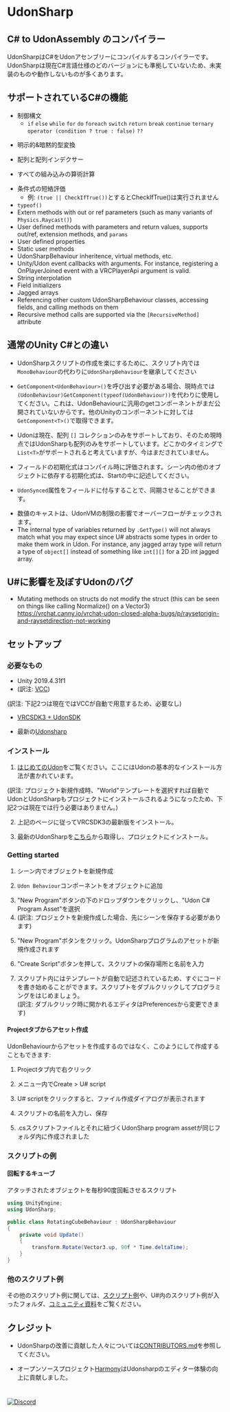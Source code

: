 # UdonSharp

<!-- ## A compiler for compiling C# to Udon assembly -->
## C# to UdonAssembly のコンパイラー

<!-- UdonSharp is a compiler that compiles C# to Udon assembly. UdonSharp is not currently conformant to any version of the C# language specification, so there are many things that are not implemented or will not work. -->
UdonSharpはC#をUdonアセンブリーにコンパイルするコンパイラーです。UdonSharpは現在C#言語仕様のどのバージョンにも準拠していないため、未実装のものや動作しないものが多くあります。

<!-- ## C# features supported -->
## サポートされているC#の機能
<!-- - Flow control -->
- 制御構文
    - `if` `else` `while` `for` `do` `foreach` `switch` `return` `break` `continue` `ternary operator (condition ? true : false)` `??`

<!-- - Implicit and explicit type conversions -->
- 明示的&暗黙的型変換
<!-- - Arrays and array indexers -->
- 配列と配列インデクサー
<!-- - All builtin arithmetic operators -->
- すべての組み込みの算術計算
<!-- - Conditional short circuiting `(true || CheckIfTrue())` will not execute CheckIfTrue() -->
- 条件式の短絡評価
    - 例: `(true || CheckIfTrue())`とするとCheckIfTrue()は実行されません
- `typeof()`
- Extern methods with out or ref parameters (such as many variants of `Physics.Raycast()`)
- User defined methods with parameters and return values, supports out/ref, extension methods, and `params`
- User defined properties
- Static user methods
- UdonSharpBehaviour inheritence, virtual methods, etc.
- Unity/Udon event callbacks with arguments. For instance, registering a OnPlayerJoined event with a VRCPlayerApi argument is valid.
- String interpolation
- Field initializers
- Jagged arrays
- Referencing other custom UdonSharpBehaviour classes, accessing fields, and calling methods on them
- Recursive method calls are supported via the `[RecursiveMethod]` attribute

<!-- ## Differences from regular Unity C# to note -->
## 通常のUnity C#との違い
<!-- - For the best experience making UdonSharp scripts, make your scripts inherit from `UdonSharpBehaviour` instead of `MonoBehaviour` -->
- UdonSharpスクリプトの作成を楽にするために、スクリプト内では`MonoBehaviour`の代わりに`UdonSharpBehaviour`を継承してください
<!-- - If you need to call `GetComponent<UdonBehaviour>()` you will need to use `(UdonBehaviour)GetComponent(typeof(UdonBehaviour))` at the moment since the generic get component is not exposed for UdonBehaviour yet. `GetComponent<T>()` works for other Unity component types though. -->
- `GetComponent<UdonBehaviour>()`を呼び出す必要がある場合、現時点では`(UdonBehaviour)GetComponent(typeof(UdonBehaviour))`を代わりに使用してください。これは、UdonBehaviourに汎用のgetコンポーネントがまだ公開されていないからです。他のUnityのコンポーネントに対しては`GetComponent<T>()`で取得できます。
<!-- - Udon currently only supports array `[]` collections and by extension UdonSharp only supports arrays at the moment. It looks like they might support `List<T>` at some point, but it is not there yet. -->
- Udonは現在、配列 `[]` コレクションのみをサポートしており、そのため現時点ではUdonSharpも配列のみをサポートしています。どこかのタイミングで`List<T>`がサポートされると考えていますが、今はまだされていません。
<!-- - Field initilizers are evaluated at compile time, if you have any init logic that depends on other objects in the scene you should use Start for this. -->
- フィールドの初期化式はコンパイル時に評価されます。シーン内の他のオブジェクトに依存する初期化式は、Startの中に記述してください。
<!-- - Use the `UdonSynced` attribute on fields that you want to sync. -->
- `UdonSynced`属性をフィールドに付与することで、同期させることができます。
<!-- - Numeric casts are checked for overflow due to UdonVM limitations -->
- 数値のキャストは、UdonVMの制限の影響でオーバーフローがチェックされます。
- The internal type of variables returned by `.GetType()` will not always match what you may expect since U# abstracts some types in order to make them work in Udon. For instance, any jagged array type will return a type of `object[]` instead of something like `int[][]` for a 2D int jagged array.

<!-- ## Udon bugs that affect U# -->
## U#に影響を及ぼすUdonのバグ
- Mutating methods on structs do not modify the struct (this can be seen on things like calling Normalize() on a Vector3) https://vrchat.canny.io/vrchat-udon-closed-alpha-bugs/p/raysetorigin-and-raysetdirection-not-working

<!-- ## Setup -->
## セットアップ

<!-- ### Requirements -->
### 必要なもの
- Unity 2019.4.31f1
- (訳注: [VCC](https://vrchat.com/home/download))

(訳注: 下記2つは現在ではVCCが自動で用意するため、必要なし)

- [VRCSDK3 + UdonSDK](https://vrchat.com/home/download)
<!-- - The latest [release](https://github.com/vrchat-community/UdonSharp/releases/latest) of UdonSharp -->
- 最新の[Udonsharp](https://github.com/vrchat-community/UdonSharp/releases/latest)

<!-- ### Installation -->
### インストール
<!-- 1. Read the getting started with Udon doc page https://docs.vrchat.com/docs/getting-started-with-udon this has basic installation instructions for Udon. -->
1. [はじめてのUdon](/worlds/udon/getting-started-with-udon)をご覧ください。ここにはUdonの基本的なインストール方法が書かれています。

(訳注: プロジェクト新規作成時、"World"テンプレートを選択すれば自動でUdonとUdonSharpもプロジェクトにインストールされるようになったため、下記2つは現在では行う必要はありません。)  

<!-- 2. Install the latest version of the VRCSDK3 linked on the getting started. -->
2. 上記のページに従ってVRCSDK3の最新版をインストール。
<!-- 3. Get the latest release of UdonSharp from [here](https://github.com/vrchat-community/UdonSharp/releases/latest) and install it to your project. -->
3. 最新のUdonSharpを[こちら](https://github.com/vrchat-community/UdonSharp/releases/latest)から取得し、プロジェクトにインストール。

### Getting started
<!-- 1. Make a new object in your scene -->
1. シーン内でオブジェクトを新規作成
<!-- 2. Add an `Udon Behaviour` component to your object -->
2. `Udon Behaviour`コンポーネントをオブジェクトに追加
<!-- 3. Below the "New Program" button click the dropdown and select "Udon C# Program Asset" -->
3. "New Program"ボタンの下のドロップダウンをクリックし、"Udon C# Program Asset"を選択
4. (訳注: プロジェクトを新規作成した場合、先にシーンを保存する必要があります)
<!-- 4. Now click the New Program button, this will create a new UdonSharp program asset for you -->
5. "New Program"ボタンをクリック。UdonSharpプログラムのアセットが新規作成されます
<!-- 5. Click the Create Script button and choose a save destination and name for the script. -->
6. "Create Script"ボタンを押して、スクリプトの保存場所と名前を入力
<!-- 7. This will create a template script that's ready for you to start working on, open the script in your editor of choice and start programming -->
7. スクリプト内にはテンプレートが自動で記述されているため、すぐにコードを書き始めることができます。スクリプトをダブルクリックしてプログラミングをはじめましょう。  
(訳注: ダブルクリック時に開かれるエディタはPreferencesから変更できます)

<!-- #### Asset explorer asset creation -->
#### Projectタブからアセット作成

<!-- Instead of creating assets from an UdonBehaviour you can also do the following: -->
UdonBehaviourからアセットを作成するのではなく、このようにして作成することもできます:
<!-- 1. Right-click in your project asset explorer -->
1. Projectタブ内で右クリック
<!-- 2. Navigate to Create > U# script -->
2. メニュー内でCreate > U# script
<!-- 3. Click U# script, this will open a create file dialog -->
3. U# scriptをクリックすると、ファイル作成ダイアログが表示されます
<!-- 4. Choose a name for your script and click Save -->
4. スクリプトの名前を入力し、保存
<!-- 5. This will create a .cs script file and an UdonSharp program asset that's set up for the script in the same directory -->
5. .csスクリプトファイルとそれに紐づくUdonSharp program assetが同じフォルダ内に作成されました

<!-- ### Example scripts -->
### スクリプトの例

<!-- #### The rotating cube demo -->
#### 回転するキューブ

<!-- This rotates the object that it's attached to by 90 degrees every second -->
アタッチされたオブジェクトを毎秒90度回転させるスクリプト

```cs
using UnityEngine;
using UdonSharp;

public class RotatingCubeBehaviour : UdonSharpBehaviour
{
    private void Update()
    {
        transform.Rotate(Vector3.up, 90f * Time.deltaTime);
    }
}
```

<!-- #### Other examples -->
### 他のスクリプト例

<!-- For more example scripts take a look at the wiki page for [examples](https://github.com/Merlin-san/UdonSharp/wiki/examples), the Examples folder included with U#, or the [community resources](https://github.com/Merlin-san/UdonSharp/wiki/community-resources) page on the wiki. -->
その他のスクリプト例に関しては、[スクリプト例](/worlds/udon/udonsharp/examples)や、U#内のスクリプト例が入ったフォルダ、[コミュニティ資料](/worlds/udon/udonsharp/community-resources)をご覧ください。

<!-- ## Credits -->
## クレジット

<!-- - See [CONTRIBUTORS.md](https://github.com/vrchat-community/UdonSharp/blob/master/CONTRIBUTORS.md) for people who have helped provide improvments to UdonSharp -->
- UdonSharpの改善に貢献した人々については[CONTRIBUTORS.md](https://github.com/vrchat-community/UdonSharp/blob/master/CONTRIBUTORS.md)を参照してください。
<!-- - The open source project [Harmony](https://github.com/pardeike/Harmony) helps Udonsharp provide a better editor experience -->
- オープンソースプロジェクト[Harmony](https://github.com/pardeike/Harmony)はUdonsharpのエディター体験の向上に貢献しました。


# 
[![Discord](https://img.shields.io/badge/Discord-Merlin%27s%20Discord%20Server-blueviolet?logo=discord)](https://discord.gg/Ub2n8ZA)
